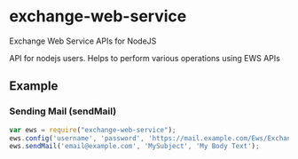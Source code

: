 # exchange-web-service
Exchange Web Service APIs for NodeJS

API for nodejs users. Helps to perform various operations using EWS APIs

## Example

### Sending Mail (sendMail) 

```javascript
var ews = require("exchange-web-service");
ews.config('username', 'password', 'https://mail.example.com/Ews/Exchange.asmx', 'domain');
ews.sendMail('email@example.com', 'MySubject', 'My Body Text');
```
